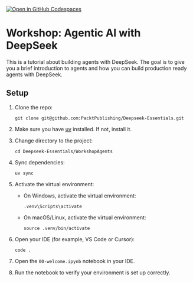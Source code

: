 [![Open in GitHub Codespaces](https://github.com/codespaces/badge.svg)](https://codespaces.new/duarteocarmo/deepseek-agents-workshop)

# Workshop: Agentic AI with DeepSeek

This is a tutorial about building agents with DeepSeek. The goal is to give you a brief introduction to agents and how you can build production ready agents with DeepSeek. 

## Setup 

1. Clone the repo:
   ```
   git clone git@github.com:PacktPublishing/Deepseek-Essentials.git
   ```
2. Make sure you have [uv](https://docs.astral.sh/uv/getting-started/installation/) installed. If not, install it.
3. Change directory to the project:
   ```
   cd Deepseek-Essentials/WorkshopAgents
   ```
4. Sync dependencies:
   ```
   uv sync
   ```
5. Activate the virtual environment:

   - On Windows, activate the virtual environment:
     ```
     .venv\Scripts\activate
     ```
   - On macOS/Linux, activate the virtual environment:
     ```
     source .venv/bin/activate
     ```
6. Open your IDE (for example, VS Code or Cursor):
   ```
   code .
   ```
7. Open the `00-welcome.ipynb` notebook in your IDE.

8. Run the notebook to verify your environment is set up correctly.

